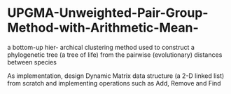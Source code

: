 # UPGMA-Unweighted-Pair-Group-Method-with-Arithmetic-Mean-
a bottom-up hier- archical clustering method used to construct a phylogenetic tree (a tree of life) from the pairwise (evolutionary) distances between species

As implementation, design Dynamic Matrix data structure (a 2-D linked list) from scratch and implementing operations such as Add, Remove and Find
